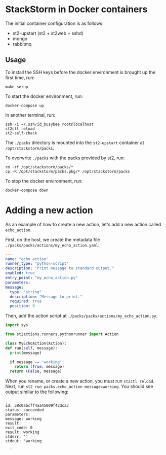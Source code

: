# StackStorm in Docker containers

The initial container configuration is as follows:

 - st2-upstart (st2 + st2web + sshd)
 - mongo
 - rabbitmq

## Usage

To install the SSH keys before the docker environment is brought up the first time, run:

  ```
  make setup
  ```

To start the docker environment, run:

  ```
  docker-compose up
  ```

In another terminal, run:

  ```
  ssh -i ~/.ssh/id_busybee root@localhost
  st2ctl reload
  st2-self-check
  ```

The `./packs` directory is mounted into the `st2-upstart` container at `/opt/stackstorm/packs`.

To overwrite `./packs` with the packs provided by st2, run:

  ```
  rm -rf /opt/stackstorm/packs/*
  cp -R /opt/stackstorm/packs.pkg/* /opt/stackstorm/packs
  ```

To stop the docker environment, run:

  ```
  docker-compose down
  ```

# Adding a new action

As an example of how to create a new action, let's add a new action called `echo_action`.

First, on the host, we create the metadata file `./packs/packs/actions/my_echo_action.yaml`:

  ```yaml
---
name: "echo_action"
runner_type: "python-script"
description: "Print message to standard output."
enabled: true
entry_point: "my_echo_action.py"
parameters:
  message:
    type: "string"
    description: "Message to print."
    required: true
    position: 0
  ```

Then, add the action script at `./packs/packs/actions/my_echo_action.py`.

  ```python
import sys

from st2actions.runners.pythonrunner import Action

class MyEchoAction(Action):
  def run(self, message):
    print(message)

    if message == 'working':
      return (True, message)
    return (False, message)
  ```

When you rename, or create a new action, you must run `st2ctl reload`. Next, run `st2 run packs.echo_action message=working`.
You should see output similar to the following:

  ```
.
id: 58c0abcff4aa45009f42dca3
status: succeeded
parameters:
  message: working
result:
  exit_code: 0
  result: working
  stderr: ''
  stdout: 'working

    '
  ```
